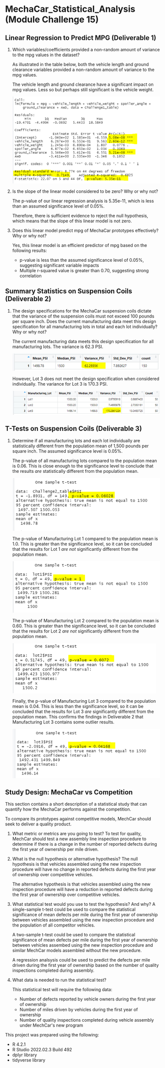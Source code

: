 # MechaCar_Statistical_Analysis (Module Challenge 15)


## Linear Regression to Predict MPG (Deliverable 1)

1. Which variables/coefficients provided a non-random amount of variance to the mpg values in the dataset?

   As illustrated in the table below, both the vehicle length and ground clearance variables provided a non-random amount of variance to the mpg values.
   
   The vehicle length and ground clearance have a significant impact on mpg values. Less so but perhaps still significant is the vehicle weight.
      
   ![MPG_Regression](MPG_regression.PNG)

2. Is the slope of the linear model considered to be zero? Why or why not?

   The p-value of our linear regression analysis is 5.35e-11, which is less than an assumed significance level of 0.05%. 
   
   Therefore, there is sufficient evidence to reject the null hypothesis, which means that the slope of this linear model is not zero.

3. Does this linear model predict mpg of MechaCar prototypes effectively? Why or why not?

   Yes, this linear model is an efficient predictor of mpg based on the following results:
   
   * p-value is less than the assumed significance level of 0.05%, suggesting significant variable impacts
   * Multiple r-squared value is greater than 0.70, suggesting strong correlation

## Summary Statistics on Suspension Coils (Deliverable 2)

1.  The design specifications for the MechaCar suspension coils dictate that the variance of the suspension coils must not exceed 100 pounds per square inch.
    Does the current manufacturing data meet this design specification for all manufacturing lots in total and each lot individually? Why or why not?
    
    The current manufacturing data meets this design specification for all manufacturing lots.  The variance is 62.3 PSI.
    
    ![Coil_All_Lots](Coil_Total_Summary.PNG)
    
    However, Lot 3 does not meet the design specification when considered individually.  The variance for Lot 3 is 170.3 PSI.
    
    ![Coil_Individual_Lots](Coil_Lot_Summary.PNG)
    
## T-Tests on Suspension Coils (Deliverable 3)
 
1. Determine if all manufacturing lots and each lot individually are statistically different from the population mean of 1,500 pounds per square inch. The assumed significance level is 0.05%. 
   
   The p-value of all manufacturing lots compared to the population mean is 0.06.  This is close enough to the significance level to conclude that the results *are*          statistically different from the population mean.
   
   ![Coil_T-Test_All](Coil_t-test1.PNG)
 
   The p-value of Manufacturing Lot 1 compared to the population mean is 1.0.  This is greater than the significance level, so it can be concluded that the results for    Lot 1 *are not* significantly different from the population mean.
   
   ![Coil_T-Test_Lot1](Coil_t-test2.PNG)
   
   The p-value of Manufacturing Lot 2 compared to the population mean is 0.60.  This is greater than the significance level, so it can be concluded that the results for    Lot 2 *are not* significantly different from the population mean.
   
   ![Coil_T-Test_Lot2](Coil_t-test3.PNG)
   
   Finally, the p-value of Manufacturing Lot 3 compared to the population mean is 0.04.  This is less than the significance level, so it can be concluded that the          results for Lot 3 *are* significantly different from the population mean.  This confirms the findings in Deliverable 2 that Manufacturing Lot 3 contains some          outlier results.
   
   ![Coil_T-Test_Lot3](Coil_t-test4.PNG)

## Study Design: MechaCar vs Competition

This section contains a short description of a statistical study that can quantify how the MechaCar performs against the competition.

To compare its prototypes against competitive models, MechCar should seek to deliver a quality product.

1. What metric or metrics are you going to test?
   To test for quality, MechCar should test a new assembly line inspection procedure to determine if there is a change in the number of reported defects during the        first year of ownership per mile driven.

2. What is the null hypothesis or alternative hypothesis?
   The null hypothesis is that vehicles assembled using the new inspection procedure will have no change in reported defects during the first year of ownership over      competitive vehicles.
   
   The alternative hypothesis is that vehicles assembled using the new inspection procedure will have a reduction in reported defects during the first year of            ownership over competitive vehicles.
   
3. What statistical test would you use to test the hypothesis? And why?
   A single-sample t-test could be used to compare the statistical significance of mean defects per mile during the first year of ownership between vehicles assembled    using the new inspection procedure and the population of all competitor vehicles.
   
   A two-sample t-test could be used to compare the statistical significance of mean defects per mile during the first year of ownership between vehicles assembed        using the new inspection procedure and similar MechCar models assembled without the new procedure.
   
   A regression analsysis could be used to predict the defects per mile driven during the first year of ownership based on the number of quality inspections completed    during assembly.

4. What data is needed to run the statistical test?

   This statistical test will require the following data:
   * Number of defects reported by vehicle owners during the first year of ownership
   * Number of miles driven by vehicles during the first year of ownership
   * Number of quality inspections completed during vehicle assembly under MechCar's new program

This project was prepared using the following:
* R 4.2.1
* R Studio 2022.02.3 Build 492
* dplyr library
* tidyverse library


